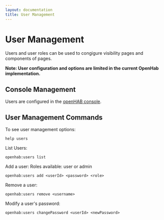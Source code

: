 ```yaml
---
layout: documentation
title: User Management
---
```

# User Management
Users and user roles can be used to congigure visibility pages and components of pages.

**Note: User configuration and options are limited in the current OpenHab implementation.**

## Console Management
Users are configured in the [openHAB console](console.html).

## User Management Commands
To see user management options:
```
help users
```
List Users:
```
openhab:users list
```
Add a user:
Roles available: user or admin
```
openhab:users add <userId> <password> <role>
```
Remove a user:
```
openhab:users remove <username>
```
Modify a user's password:
```
openhab:users changePassword <userId> <newPassword>
```